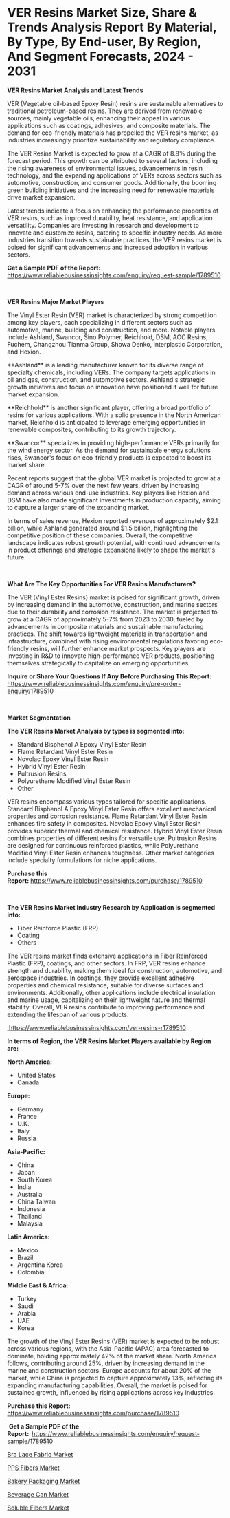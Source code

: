 <p><h1>VER Resins Market Size, Share & Trends Analysis Report By Material, By Type, By End-user, By Region, And Segment Forecasts, 2024 - 2031</h1></p><p><strong>VER Resins Market Analysis and Latest Trends</strong></p>
<p><p>VER (Vegetable oil-based Epoxy Resin) resins are sustainable alternatives to traditional petroleum-based resins. They are derived from renewable sources, mainly vegetable oils, enhancing their appeal in various applications such as coatings, adhesives, and composite materials. The demand for eco-friendly materials has propelled the VER resins market, as industries increasingly prioritize sustainability and regulatory compliance.</p><p>The VER Resins Market is expected to grow at a CAGR of 8.8% during the forecast period. This growth can be attributed to several factors, including the rising awareness of environmental issues, advancements in resin technology, and the expanding applications of VERs across sectors such as automotive, construction, and consumer goods. Additionally, the booming green building initiatives and the increasing need for renewable materials drive market expansion.</p><p>Latest trends indicate a focus on enhancing the performance properties of VER resins, such as improved durability, heat resistance, and application versatility. Companies are investing in research and development to innovate and customize resins, catering to specific industry needs. As more industries transition towards sustainable practices, the VER resins market is poised for significant advancements and increased adoption in various sectors.</p></p>
<p><strong>Get a Sample PDF of the Report:&nbsp;</strong> <a href="https://www.reliablebusinessinsights.com/enquiry/request-sample/1789510?utm_campaign=112&utm_medium=2&utm_source=Github&utm_content=ia&utm_term=09102024&utm_id=ver-resins">https://www.reliablebusinessinsights.com/enquiry/request-sample/1789510</a></p>
<p>&nbsp;</p>
<p><strong>VER Resins Major Market Players</strong></p>
<p><p>The Vinyl Ester Resin (VER) market is characterized by strong competition among key players, each specializing in different sectors such as automotive, marine, building and construction, and more. Notable players include Ashland, Swancor, Sino Polymer, Reichhold, DSM, AOC Resins, Fuchem, Changzhou Tianma Group, Showa Denko, Interplastic Corporation, and Hexion.</p><p>**Ashland** is a leading manufacturer known for its diverse range of specialty chemicals, including VERs. The company targets applications in oil and gas, construction, and automotive sectors. Ashland's strategic growth initiatives and focus on innovation have positioned it well for future market expansion.</p><p>**Reichhold** is another significant player, offering a broad portfolio of resins for various applications. With a solid presence in the North American market, Reichhold is anticipated to leverage emerging opportunities in renewable composites, contributing to its growth trajectory.</p><p>**Swancor** specializes in providing high-performance VERs primarily for the wind energy sector. As the demand for sustainable energy solutions rises, Swancor's focus on eco-friendly products is expected to boost its market share.</p><p>Recent reports suggest that the global VER market is projected to grow at a CAGR of around 5-7% over the next few years, driven by increasing demand across various end-use industries. Key players like Hexion and DSM have also made significant investments in production capacity, aiming to capture a larger share of the expanding market.</p><p>In terms of sales revenue, Hexion reported revenues of approximately $2.1 billion, while Ashland generated around $1.5 billion, highlighting the competitive position of these companies. Overall, the competitive landscape indicates robust growth potential, with continued advancements in product offerings and strategic expansions likely to shape the market's future.</p></p>
<p>&nbsp;</p>
<p><strong>What Are The Key Opportunities For VER Resins Manufacturers?</strong></p>
<p><p>The VER (Vinyl Ester Resins) market is poised for significant growth, driven by increasing demand in the automotive, construction, and marine sectors due to their durability and corrosion resistance. The market is projected to grow at a CAGR of approximately 5-7% from 2023 to 2030, fueled by advancements in composite materials and sustainable manufacturing practices. The shift towards lightweight materials in transportation and infrastructure, combined with rising environmental regulations favoring eco-friendly resins, will further enhance market prospects. Key players are investing in R&D to innovate high-performance VER products, positioning themselves strategically to capitalize on emerging opportunities.</p></p>
<p><strong>Inquire or Share Your Questions If Any Before Purchasing This Report:</strong> <a href="https://www.reliablebusinessinsights.com/enquiry/pre-order-enquiry/1789510?utm_campaign=112&utm_medium=2&utm_source=Github&utm_content=ia&utm_term=09102024&utm_id=ver-resins">https://www.reliablebusinessinsights.com/enquiry/pre-order-enquiry/1789510</a></p>
<p>&nbsp;</p>
<p><strong>Market Segmentation</strong></p>
<p><strong>The VER Resins Market Analysis by types is segmented into:</strong></p>
<p><ul><li>Standard Bisphenol A Epoxy Vinyl Ester Resin</li><li>Flame Retardant Vinyl Ester Resin</li><li>Novolac Epoxy Vinyl Ester Resin</li><li>Hybrid Vinyl Ester Resin</li><li>Pultrusion Resins</li><li>Polyurethane Modified Vinyl Ester Resin</li><li>Other</li></ul></p>
<p><p>VER resins encompass various types tailored for specific applications. Standard Bisphenol A Epoxy Vinyl Ester Resin offers excellent mechanical properties and corrosion resistance. Flame Retardant Vinyl Ester Resin enhances fire safety in composites. Novolac Epoxy Vinyl Ester Resin provides superior thermal and chemical resistance. Hybrid Vinyl Ester Resin combines properties of different resins for versatile use. Pultrusion Resins are designed for continuous reinforced plastics, while Polyurethane Modified Vinyl Ester Resin enhances toughness. Other market categories include specialty formulations for niche applications.</p></p>
<p><strong>Purchase this Report:&nbsp;</strong><a href="https://www.reliablebusinessinsights.com/purchase/1789510?utm_campaign=112&utm_medium=2&utm_source=Github&utm_content=ia&utm_term=09102024&utm_id=ver-resins">https://www.reliablebusinessinsights.com/purchase/1789510</a></p>
<p>&nbsp;</p>
<p><strong>The VER Resins Market Industry Research by Application is segmented into:</strong></p>
<p><ul><li>Fiber Reinforce Plastic (FRP)</li><li>Coating</li><li>Others</li></ul></p>
<p><p>The VER resins market finds extensive applications in Fiber Reinforced Plastic (FRP), coatings, and other sectors. In FRP, VER resins enhance strength and durability, making them ideal for construction, automotive, and aerospace industries. In coatings, they provide excellent adhesive properties and chemical resistance, suitable for diverse surfaces and environments. Additionally, other applications include electrical insulation and marine usage, capitalizing on their lightweight nature and thermal stability. Overall, VER resins contribute to improving performance and extending the lifespan of various products.</p></p>
<p><a href="https://www.reliablebusinessinsights.com/ver-resins-r1789510?utm_campaign=112&utm_medium=2&utm_source=Github&utm_content=ia&utm_term=09102024&utm_id=ver-resins">&nbsp;https://www.reliablebusinessinsights.com/ver-resins-r1789510</a></p>
<p><strong>In terms of Region, the VER Resins Market Players available by Region are:</strong></p>
<p>
    <p> <strong> North America: </strong>
        <ul>
            <li>United States</li>
            <li>Canada</li>
        </ul>
        </p> 
    <p> <strong> Europe: </strong>
        <ul>
            <li>Germany</li>
            <li>France</li>
            <li>U.K.</li>
            <li>Italy</li>
            <li>Russia</li>
        </ul>
        </p> 
    <p> <strong> Asia-Pacific: </strong>
        <ul>
            <li>China</li>
            <li>Japan</li>
            <li>South Korea</li>
            <li>India</li>
            <li>Australia</li>
            <li>China Taiwan</li>
            <li>Indonesia</li>
            <li>Thailand</li>
            <li>Malaysia</li>
        </ul>
        </p> 
    <p> <strong> Latin America: </strong>
        <ul>
            <li>Mexico</li>
            <li>Brazil</li>
            <li>Argentina Korea</li>
            <li>Colombia</li>
        </ul>
        </p> 
    <p> <strong> Middle East & Africa: </strong>
        <ul>
            <li>Turkey</li>
            <li>Saudi</li>
            <li>Arabia</li>
            <li>UAE</li>
            <li>Korea</li>
        </ul>
    </p>
    </p>
<p><p>The growth of the Vinyl Ester Resins (VER) market is expected to be robust across various regions, with the Asia-Pacific (APAC) area forecasted to dominate, holding approximately 42% of the market share. North America follows, contributing around 25%, driven by increasing demand in the marine and construction sectors. Europe accounts for about 20% of the market, while China is projected to capture approximately 13%, reflecting its expanding manufacturing capabilities. Overall, the market is poised for sustained growth, influenced by rising applications across key industries.</p></p>
<p><strong>Purchase this Report: </strong><a href="https://www.reliablebusinessinsights.com/purchase/1789510?utm_campaign=112&utm_medium=2&utm_source=Github&utm_content=ia&utm_term=09102024&utm_id=ver-resins">https://www.reliablebusinessinsights.com/purchase/1789510</a></p>
<p>&nbsp;<strong>Get a Sample PDF of the Report:&nbsp;&nbsp;</strong><a href="https://www.reliablebusinessinsights.com/enquiry/request-sample/1789510?utm_campaign=112&utm_medium=2&utm_source=Github&utm_content=ia&utm_term=09102024&utm_id=ver-resins">https://www.reliablebusinessinsights.com/enquiry/request-sample/1789510</a></p>
<p><strong></strong></p>
<p><p><a href="https://www.linkedin.com/pulse/bra-lace-fabric-market-trends-insights-type-application-analysis-hvfpf?utm_campaign=112&utm_medium=2&utm_source=Github&utm_content=ia&utm_term=09102024&utm_id=ver-resins">Bra Lace Fabric Market</a></p><p><a href="https://github.com/salliswaboniold6/Market-Research-Report-List-1/blob/main/pps-fibers-market.md?utm_campaign=112&utm_medium=2&utm_source=Github&utm_content=ia&utm_term=09102024&utm_id=ver-resins">PPS Fibers Market</a></p><p><a href="https://issuu.com/reportprime-2/docs/bakery-packaging-market-size-2030.p_084509ecead76b?utm_campaign=112&utm_medium=2&utm_source=Github&utm_content=ia&utm_term=09102024&utm_id=ver-resins">Bakery Packaging Market</a></p><p><a href="https://issuu.com/reportprime-2/docs/beverage-can-market-size-2030.pptx_d33053c5b51a1f?utm_campaign=112&utm_medium=2&utm_source=Github&utm_content=ia&utm_term=09102024&utm_id=ver-resins">Beverage Can Market</a></p><p><a href="https://www.linkedin.com/pulse/soluble-fibers-market-revolution-size-share-emerging-trends-0da0e?utm_campaign=112&utm_medium=2&utm_source=Github&utm_content=ia&utm_term=09102024&utm_id=ver-resins">Soluble Fibers Market</a></p></p>
